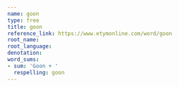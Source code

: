 ```yaml
---
name: goon
type: free
title: goon
reference_link: https://www.etymonline.com/word/goon
root_name: 
root_language: 
denotation: 
word_sums:
- sum: 'Goon + '
  respelling: goon
---
```

